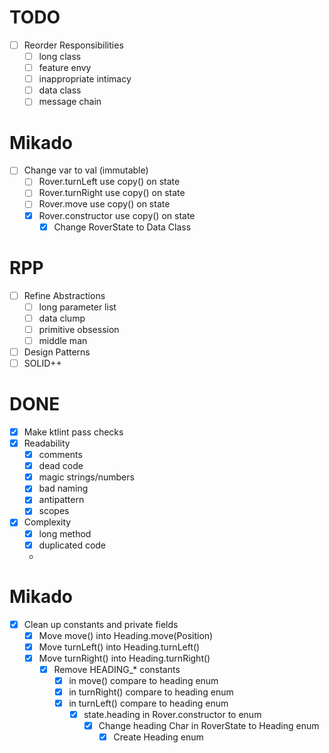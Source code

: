 # TODO
- [ ] Reorder Responsibilities
  - [ ] long class
  - [ ] feature envy
  - [ ] inappropriate intimacy
  - [ ] data class
  - [ ] message chain

# Mikado
- [ ] Change var to val (immutable)
  - [ ] Rover.turnLeft use copy() on state
  - [ ] Rover.turnRight use copy() on state
  - [ ] Rover.move use copy() on state
  - [x] Rover.constructor use copy() on state
    - [x] Change RoverState to Data Class

# RPP
- [ ] Refine Abstractions
  - [ ] long parameter list
  - [ ] data clump
  - [ ] primitive obsession
  - [ ] middle man
- [ ] Design Patterns
- [ ] SOLID++

# DONE
- [x] Make ktlint pass checks
- [x] Readability
  - [x] comments
  - [x] dead code
  - [x] magic strings/numbers
  - [x] bad naming
  - [x] antipattern
  - [x] scopes
- [x] Complexity
  - [x] long method
  - [x] duplicated code
  -
# Mikado
- [x] Clean up constants and private fields
  - [x] Move move() into Heading.move(Position)
  - [x] Move turnLeft() into Heading.turnLeft()
  - [x] Move turnRight() into Heading.turnRight()
    - [x] Remove HEADING_* constants
      - [x] in move() compare to heading enum
      - [x] in turnRight() compare to heading enum
      - [x] in turnLeft() compare to heading enum
        - [x] state.heading in Rover.constructor to enum
          - [x] Change heading Char in RoverState to Heading enum
            - [x] Create Heading enum
